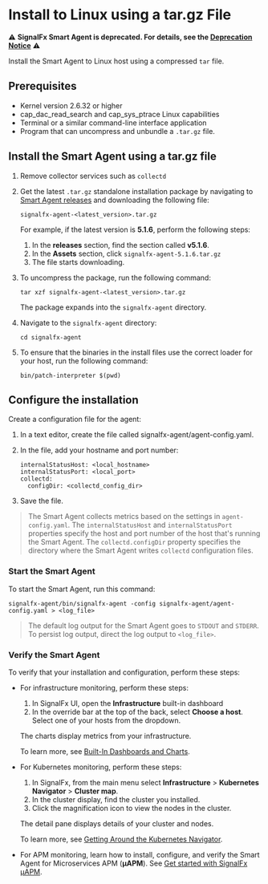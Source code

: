 # Install to Linux using a tar.gz File

:warning: **SignalFx Smart Agent is deprecated. For details, see the [Deprecation Notice](/docs/smartagent-deprecation-notice)** :warning:

Install the Smart Agent to Linux host using a compressed
`tar` file.

## Prerequisites

* Kernel version 2.6.32 or higher
* cap_dac_read_search and cap_sys_ptrace Linux capabilities
* Terminal or a similar command-line interface application
* Program that can uncompress and unbundle a `.tar.gz` file.

## Install the Smart Agent using a tar.gz file

1. Remove collector services such as `collectd`

2. Get the latest `.tar.gz` standalone installation package by navigating to
   [Smart Agent releases](https://github.com/signalfx/signalfx-agent/releases)
   and downloading the following file:

   ```
   signalfx-agent-<latest_version>.tar.gz
   ```

   For example, if the latest version is **5.1.6**, perform the following steps:

   1. In the **releases** section, find the section called **v5.1.6**.
   2. In the **Assets** section, click `signalfx-agent-5.1.6.tar.gz`
   3. The file starts downloading.

3. To uncompress the package, run the following command:

   ```
   tar xzf signalfx-agent-<latest_version>.tar.gz
   ```

   The package expands into the `signalfx-agent` directory.

4. Navigate to the `signalfx-agent` directory:

   ```
   cd signalfx-agent
   ```


5. To ensure that the binaries in the install files use the correct loader for your host, run
the following command:

   ```
   bin/patch-interpreter $(pwd)
   ```

## Configure the installation

Create a configuration file for the agent:

1. In a text editor, create the file called signalfx-agent/agent-config.yaml.
2. In the file, add your hostname and port number:

   ```
   internalStatusHost: <local_hostname>
   internalStatusPort: <local_port>
   collectd:
     configDir: <collectd_config_dir>
   ```

3. Save the file.

> The Smart Agent collects metrics based on the settings in
> `agent-config.yaml`. The `internalStatusHost` and `internalStatusPort`
> properties specify the host and port number of the host that's running the Smart Agent.
> The `collectd.configDir` property specifies the directory where the Smart Agent writes
> `collectd` configuration files.

### Start the Smart Agent

To start the Smart Agent, run this command:

```
signalfx-agent/bin/signalfx-agent -config signalfx-agent/agent-config.yaml > <log_file>
```

> The default log output for the Smart Agent goes to `STDOUT` and `STDERR`.
> To persist log output, direct the log output to `<log_file>`.

### Verify the Smart Agent

To verify that your installation and configuration, perform these steps:

* For infrastructure monitoring, perform these steps:
  1. In SignalFx UI, open the **Infrastructure** built-in dashboard
  2. In the override bar at the top of the back, select **Choose a host**. Select one of your hosts from the dropdown.

  The charts display metrics from your infrastructure.

  To learn more, see [Built-In Dashboards and Charts](https://docs.signalfx.com/en/latest/getting-started/built-in-content/built-in-dashboards.html).

* For Kubernetes monitoring, perform these steps:
  1. In SignalFx, from the main menu select **Infrastructure** > **Kubernetes Navigator** > **Cluster map**.
  2. In the cluster display, find the cluster you installed.
  3. Click the magnification icon to view the nodes in the cluster.

  The detail pane displays details of your cluster and nodes.

  To learn more, see [Getting Around the Kubernetes Navigator](https://docs.signalfx.com/en/latest/integrations/kubernetes/get-around-k8s-navigator.html).

* For APM monitoring, learn how to install, configure, and verify the Smart Agent for Microservices APM (**µAPM**). See
  [Get started with SignalFx µAPM](https://docs.signalfx.com/en/latest/apm/apm-getting-started/apm-index.html).
